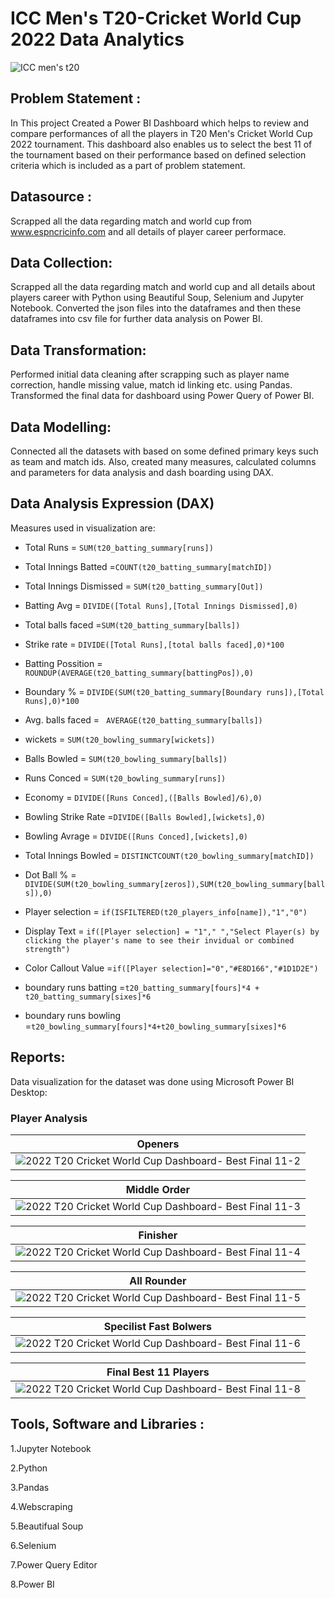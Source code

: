 # ICC Men's T20-Cricket World Cup 2022 Data Analytics
![ICC men's t20](images/t20.jpeg)

## Problem Statement :

In This project Created a Power BI Dashboard which helps to review and compare performances of all the players in T20 Men's Cricket World Cup 2022 tournament. This dashboard also enables us to select the best 11 of the tournament based on their performance based on defined selection criteria which is included as a part of problem statement.

## Datasource :

Scrapped all the data regarding match and world cup from www.espncricinfo.com and all details of player career performace.

## Data Collection:
Scrapped all the data regarding match and world cup and all details about players career with Python using Beautiful Soup, Selenium and Jupyter Notebook. Converted the json files into the dataframes and then these dataframes into csv file for further data analysis on Power BI.

## Data Transformation:
Performed initial data cleaning after scrapping such as player name correction, handle missing value, match id linking etc. using Pandas. Transformed the final data for dashboard using Power Query of Power BI.

## Data Modelling:
Connected all the datasets with based on some defined primary keys such as team and match ids. Also, created many measures, calculated columns and parameters for data analysis and dash boarding using DAX.

## Data Analysis Expression (DAX)
Measures used in visualization are:

- Total Runs = `SUM(t20_batting_summary[runs])`

- Total Innings Batted =`COUNT(t20_batting_summary[matchID])`

- Total Innings Dismissed = `SUM(t20_batting_summary[Out])`

- Batting Avg = `DIVIDE([Total Runs],[Total Innings Dismissed],0)`

- Total balls faced =`SUM(t20_batting_summary[balls])`

- Strike rate = `DIVIDE([Total Runs],[total balls faced],0)*100`

- Batting Possition = `ROUNDUP(AVERAGE(t20_batting_summary[battingPos]),0)`

- Boundary % = `DIVIDE(SUM(t20_batting_summary[Boundary runs]),[Total Runs],0)*100`

- Avg. balls faced = ` AVERAGE(t20_batting_summary[balls])`

- wickets = `SUM(t20_bowling_summary[wickets])`

- Balls Bowled = `SUM(t20_bowling_summary[balls])`

- Runs Conced = `SUM(t20_bowling_summary[runs])`

- Economy = `DIVIDE([Runs Conced],([Balls Bowled]/6),0)`

- Bowling Strike Rate =`DIVIDE([Balls Bowled],[wickets],0)`

- Bowling Avrage = `DIVIDE([Runs Conced],[wickets],0)`

- Total Innings Bowled = `DISTINCTCOUNT(t20_bowling_summary[matchID])`

- Dot Ball % =` DIVIDE(SUM(t20_bowling_summary[zeros]),SUM(t20_bowling_summary[balls]),0)`

- Player selection = `if(ISFILTERED(t20_players_info[name]),"1","0")`

- Display Text = `if([Player selection] = "1"," ","Select Player(s) by clicking the player's name to see their invidual or combined strength")`

- Color Callout Value =`if([Player selection]="0","#E8D166","#1D1D2E")`

- boundary runs batting =`t20_batting_summary[fours]*4 + t20_batting_summary[sixes]*6`

- boundary runs bowling =`t20_bowling_summary[fours]*4+t20_bowling_summary[sixes]*6`

## Reports:
Data visualization for the dataset was done using Microsoft Power BI Desktop:

### Player Analysis 

|    Openers      |
| --------------- |
|![2022 T20 Cricket World Cup Dashboard- Best Final 11-2](images/openers.png)|


 | Middle Order |
 | --------------- |
|![2022 T20 Cricket World Cup Dashboard- Best Final 11-3](images/middle_order.png)|


 | Finisher |
 | --------------- |
|![2022 T20 Cricket World Cup Dashboard- Best Final 11-4](images/finisher.png)|


| All Rounder |
| --------------- |
|![2022 T20 Cricket World Cup Dashboard- Best Final 11-5](images/all_rounder.png)|


| Specilist Fast Bolwers |
| --------------- |
|![2022 T20 Cricket World Cup Dashboard- Best Final 11-6](images/fast_bowler.png)|


| Final Best 11 Players |
| --------------- |
|![2022 T20 Cricket World Cup Dashboard- Best Final 11-8](images/best_11.png)|


## Tools, Software and Libraries :

1.Jupyter Notebook

2.Python

3.Pandas

4.Webscraping

5.Beautifual Soup

6.Selenium

7.Power Query Editor

8.Power BI
